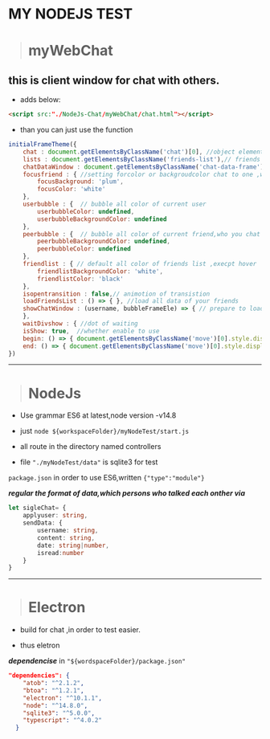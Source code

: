 ﻿# MY NODEJS TEST 
> # **myWebChat** 
## this is client window for chat with others.
-  adds below:
 ```html
 <script src:"./NodeJs-Chat/myWebChat/chat.html"></script>
 ```
- than you can just use the function 
```js
initialFrameTheme({
    chat : document.getElementsByClassName('chat')[0], //object element
    lists : document.getElementsByClassName('friends-list'),// friends list element
    chatDataWindow : document.getElementsByClassName('chat-data-frame')[0], //window of chat 
    focusfriend : { //setting forcolor or backgroudcolor chat to one ,who is the friend in friends list
        focusBackground: 'plum',
        focusColor: 'white'
    },
    userbubble : {  // bubble all color of current user
        userbubbleColor: undefined,
        userbubbleBackgroundColor: undefined
    },
    peerbubble : {  // bubble all color of current friend,who you chat with
        peerbubbleBackgroundColor: undefined,
        peerbubbleColor: undefined
    },
    friendlist : { // default all color of friends list ,execpt hover
        friendlistBackgroundColor: 'white',
        friendlistColor: 'black'
    },
    isopentransition : false,// animotion of transistion 
    loadFriendsList : () => { }, //load all data of your friends
    showChatWindow : (username, bubbleFrameEle) => { // prepare to load your friend-data to the window
    }, 
    waitDivshow : { //dot of waiting
    isShow: true,  //whether enable to use
    begin: () => { document.getElementsByClassName('move')[0].style.display : 'block' },//shown
    end: () => { document.getElementsByClassName('move')[0].style.display : 'none' } }// hidden
})
```
---

> # **NodeJs** 
-  Use grammar ES6 at latest,node version -v14.8

- just  `node ${workspaceFolder}/myNodeTest/start.js`

- all route in the directory named controllers

- file `"./myNodeTest/data"` is sqlite3 for test
 
 `package.json` in order to use ES6,written
`{"type":"module"}`

***regular the format of data,which persons who talked each onther via***
```ts
let sigleChat= { 
    applyuser: string,
    sendData: { 
        username: string,
        content: string,
        date: string|number,
        isread:number 
    }
}
```
---
># **Electron**

- build for chat ,in order to test easier. 

- thus eletron 
 
***dependencise*** in `"${wordspaceFolder}/package.json"`
```json
"dependencies": {
    "atob": "^2.1.2",
    "btoa": "^1.2.1",
    "electron": "^10.1.1",
    "node": "^14.8.0",
    "sqlite3": "^5.0.0",
    "typescript": "^4.0.2"
  }
```